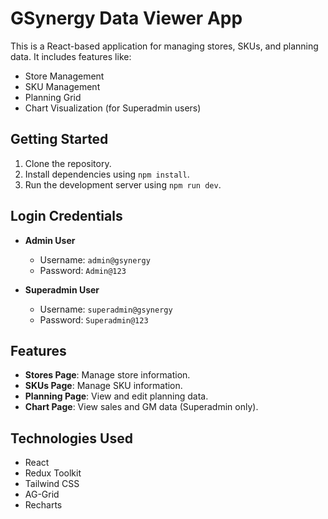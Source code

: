 # GSynergy Data Viewer App

This is a React-based application for managing stores, SKUs, and planning data. It includes features like:

- Store Management
- SKU Management
- Planning Grid
- Chart Visualization (for Superadmin users)

## Getting Started

1. Clone the repository.
2. Install dependencies using `npm install`.
3. Run the development server using `npm run dev`.

## Login Credentials

- **Admin User**
  - Username: `admin@gsynergy`
  - Password: `Admin@123`

- **Superadmin User**
  - Username: `superadmin@gsynergy`
  - Password: `Superadmin@123`

## Features

- **Stores Page**: Manage store information.
- **SKUs Page**: Manage SKU information.
- **Planning Page**: View and edit planning data.
- **Chart Page**: View sales and GM data (Superadmin only).

## Technologies Used

- React
- Redux Toolkit
- Tailwind CSS
- AG-Grid
- Recharts